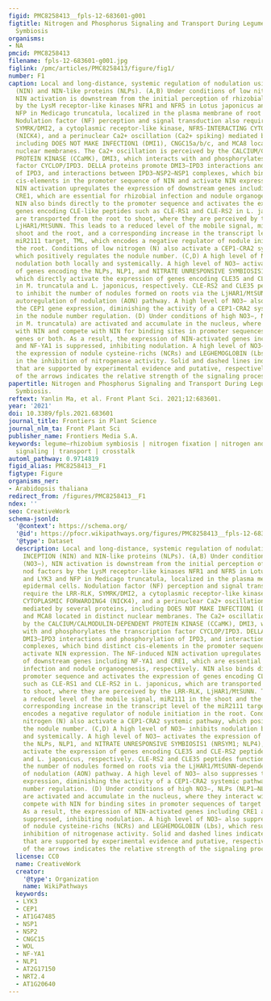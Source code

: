 ```yaml
---
figid: PMC8258413__fpls-12-683601-g001
figtitle: Nitrogen and Phosphorus Signaling and Transport During Legume–Rhizobium
  Symbiosis
organisms:
- NA
pmcid: PMC8258413
filename: fpls-12-683601-g001.jpg
figlink: /pmc/articles/PMC8258413/figure/fig1/
number: F1
caption: Local and long-distance, systemic regulation of nodulation using NODULE INCEPTION
  (NIN) and NIN-like proteins (NLPs). (A,B) Under conditions of low nitrate (NO3−),
  NIN activation is downstream from the initial perception of rhizobial nod factors
  by the LysM receptor-like kinases NFR1 and NFR5 in Lotus japonicus and LYK3 and
  NFP in Medicago truncatula, localized in the plasma membrane of root epidermal cells.
  Nodulation factor (NF) perception and signal transduction also require the LRR-RLK,
  SYMRK/DMI2, a cytoplasmic receptor-like kinase, NFR5-INTERACTING CYTOPLASMIC FORWARDING4
  (NICK4), and a perinuclear Ca2+ oscillation (Ca2+ spiking) mediated by several proteins,
  including DOES NOT MAKE INFECTION1 (DMI1), CNGC15a/b/c, and MCA8 located in distinct
  nuclear membranes. The Ca2+ oscillation is perceived by the CALCIUM/CALMODULIN-DEPENDENT
  PROTEIN KINASE (CCaMK), DMI3, which interacts with and phosphorylates the transcription
  factor CYCLOP/IPD3. DELLA proteins promote DMI3–IPD3 interactions and phosphorylation
  of IPD3, and interactions between IPD3–NSP2–NSP1 complexes, which bind distinct
  cis-elements in the promoter sequence of NIN and activate NIN expression. The NF-induced
  NIN activation upregulates the expression of downstream genes including NF-YA1 and
  CRE1, which are essential for rhizobial infection and nodule organogenesis, respectively.
  NIN also binds directly to the promoter sequence and activates the expression of
  genes encoding CLE-like peptides such as CLE-RS1 and CLE-RS2 in L. japonicus, which
  are transported from the root to shoot, where they are perceived by the LRR-RLK,
  LjHAR1/MtSUNN. This leads to a reduced level of the mobile signal, miR2111 in the
  shoot and the root, and a corresponding increase in the transcript level of the
  miR2111 target, TML, which encodes a negative regulator of nodule initiation in
  the root. Conditions of low nitrogen (N) also activate a CEP1-CRA2 systemic pathway,
  which positively regulates the nodule number. (C,D) A high level of NO3− inhibits
  nodulation both locally and systemically. A high level of NO3− activates the expression
  of genes encoding the NLPs, NLP1, and NITRATE UNRESPONSIVE SYMBIOSIS1 (NRSYM1; NLP4),
  which directly activate the expression of genes encoding CLE35 and CLE-RS2 peptides
  in M. truncatula and L. japonicus, respectively. CLE-RS2 and CLE35 peptides function
  to inhibit the number of nodules formed on roots via the LjHAR1/MtSUNN-dependent
  autoregulation of nodulation (AON) pathway. A high level of NO3− also suppresses
  the CEP1 gene expression, diminishing the activity of a CEP1-CRA2 systemic pathway
  in the nodule number regulation. (D) Under conditions of high NO3−, NLPs (NLP1–NLP4
  in M. truncatula) are activated and accumulate in the nucleus, where they interact
  with NIN and compete with NIN for binding sites in promoter sequences of target
  genes or both. As a result, the expression of NIN-activated genes including CRE1
  and NF-YA1 is suppressed, inhibiting nodulation. A high level of NO3− also suppresses
  the expression of nodule cysteine-richs (NCRs) and LEGHEMOGLOBIN (Lbs), which results
  in the inhibition of nitrogenase activity. Solid and dashed lines indicate the processes
  that are supported by experimental evidence and putative, respectively. The size
  of the arrows indicates the relative strength of the signaling process.
papertitle: Nitrogen and Phosphorus Signaling and Transport During Legume–Rhizobium
  Symbiosis.
reftext: Yanlin Ma, et al. Front Plant Sci. 2021;12:683601.
year: '2021'
doi: 10.3389/fpls.2021.683601
journal_title: Frontiers in Plant Science
journal_nlm_ta: Front Plant Sci
publisher_name: Frontiers Media S.A.
keywords: legume–rhizobium symbiosis | nitrogen fixation | nitrogen and phosphorus
  signaling | transport | crosstalk
automl_pathway: 0.9714819
figid_alias: PMC8258413__F1
figtype: Figure
organisms_ner:
- Arabidopsis thaliana
redirect_from: /figures/PMC8258413__F1
ndex: ''
seo: CreativeWork
schema-jsonld:
  '@context': https://schema.org/
  '@id': https://pfocr.wikipathways.org/figures/PMC8258413__fpls-12-683601-g001.html
  '@type': Dataset
  description: Local and long-distance, systemic regulation of nodulation using NODULE
    INCEPTION (NIN) and NIN-like proteins (NLPs). (A,B) Under conditions of low nitrate
    (NO3−), NIN activation is downstream from the initial perception of rhizobial
    nod factors by the LysM receptor-like kinases NFR1 and NFR5 in Lotus japonicus
    and LYK3 and NFP in Medicago truncatula, localized in the plasma membrane of root
    epidermal cells. Nodulation factor (NF) perception and signal transduction also
    require the LRR-RLK, SYMRK/DMI2, a cytoplasmic receptor-like kinase, NFR5-INTERACTING
    CYTOPLASMIC FORWARDING4 (NICK4), and a perinuclear Ca2+ oscillation (Ca2+ spiking)
    mediated by several proteins, including DOES NOT MAKE INFECTION1 (DMI1), CNGC15a/b/c,
    and MCA8 located in distinct nuclear membranes. The Ca2+ oscillation is perceived
    by the CALCIUM/CALMODULIN-DEPENDENT PROTEIN KINASE (CCaMK), DMI3, which interacts
    with and phosphorylates the transcription factor CYCLOP/IPD3. DELLA proteins promote
    DMI3–IPD3 interactions and phosphorylation of IPD3, and interactions between IPD3–NSP2–NSP1
    complexes, which bind distinct cis-elements in the promoter sequence of NIN and
    activate NIN expression. The NF-induced NIN activation upregulates the expression
    of downstream genes including NF-YA1 and CRE1, which are essential for rhizobial
    infection and nodule organogenesis, respectively. NIN also binds directly to the
    promoter sequence and activates the expression of genes encoding CLE-like peptides
    such as CLE-RS1 and CLE-RS2 in L. japonicus, which are transported from the root
    to shoot, where they are perceived by the LRR-RLK, LjHAR1/MtSUNN. This leads to
    a reduced level of the mobile signal, miR2111 in the shoot and the root, and a
    corresponding increase in the transcript level of the miR2111 target, TML, which
    encodes a negative regulator of nodule initiation in the root. Conditions of low
    nitrogen (N) also activate a CEP1-CRA2 systemic pathway, which positively regulates
    the nodule number. (C,D) A high level of NO3− inhibits nodulation both locally
    and systemically. A high level of NO3− activates the expression of genes encoding
    the NLPs, NLP1, and NITRATE UNRESPONSIVE SYMBIOSIS1 (NRSYM1; NLP4), which directly
    activate the expression of genes encoding CLE35 and CLE-RS2 peptides in M. truncatula
    and L. japonicus, respectively. CLE-RS2 and CLE35 peptides function to inhibit
    the number of nodules formed on roots via the LjHAR1/MtSUNN-dependent autoregulation
    of nodulation (AON) pathway. A high level of NO3− also suppresses the CEP1 gene
    expression, diminishing the activity of a CEP1-CRA2 systemic pathway in the nodule
    number regulation. (D) Under conditions of high NO3−, NLPs (NLP1–NLP4 in M. truncatula)
    are activated and accumulate in the nucleus, where they interact with NIN and
    compete with NIN for binding sites in promoter sequences of target genes or both.
    As a result, the expression of NIN-activated genes including CRE1 and NF-YA1 is
    suppressed, inhibiting nodulation. A high level of NO3− also suppresses the expression
    of nodule cysteine-richs (NCRs) and LEGHEMOGLOBIN (Lbs), which results in the
    inhibition of nitrogenase activity. Solid and dashed lines indicate the processes
    that are supported by experimental evidence and putative, respectively. The size
    of the arrows indicates the relative strength of the signaling process.
  license: CC0
  name: CreativeWork
  creator:
    '@type': Organization
    name: WikiPathways
  keywords:
  - LYK3
  - CEP1
  - AT1G47485
  - NSP1
  - NSP2
  - CNGC15
  - WOL
  - NF-YA1
  - NLP1
  - AT2G17150
  - NRT2.4
  - AT1G20640
---
```

